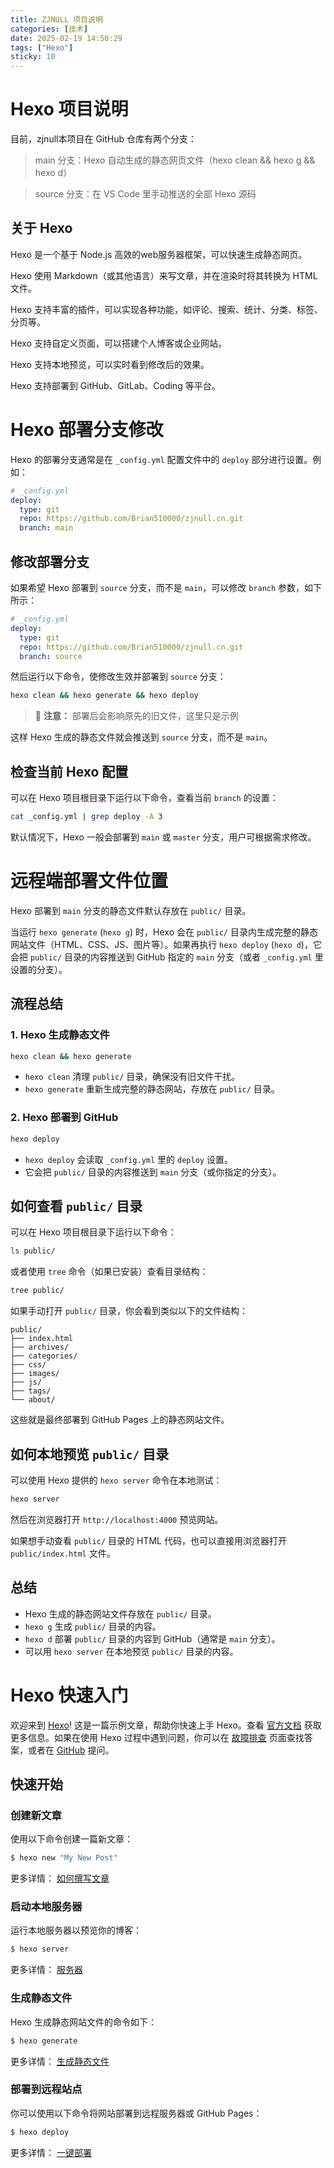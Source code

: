 ```yaml
---
title: ZJNULL 项目说明
categories: [技术]
date: 2025-02-19 14:50:29
tags: ["Hexo"]
sticky: 10
---
```


# Hexo 项目说明

目前，zjnull本项目在 GitHub 仓库有两个分支：

>main 分支：Hexo 自动生成的静态网页文件（hexo clean && hexo g && hexo d）

>source 分支：在 VS Code 里手动推送的全部 Hexo 源码

## 关于 Hexo
Hexo 是一个基于 Node.js 高效的web服务器框架，可以快速生成静态网页。

Hexo 使用 Markdown（或其他语言）来写文章，并在渲染时将其转换为 HTML 文件。

Hexo 支持丰富的插件，可以实现各种功能，如评论、搜索、统计、分类、标签、分页等。

Hexo 支持自定义页面，可以搭建个人博客或企业网站。

Hexo 支持本地预览，可以实时看到修改后的效果。

Hexo 支持部署到 GitHub、GitLab、Coding 等平台。

# Hexo 部署分支修改

Hexo 的部署分支通常是在 `_config.yml` 配置文件中的 `deploy` 部分进行设置。例如：

```yaml
# _config.yml
deploy:
  type: git
  repo: https://github.com/Brian510000/zjnull.cn.git
  branch: main
```

## 修改部署分支

如果希望 Hexo 部署到 `source` 分支，而不是 `main`，可以修改 `branch` 参数，如下所示：

```yaml
# _config.yml
deploy:
  type: git
  repo: https://github.com/Brian510000/zjnull.cn.git
  branch: source
```

然后运行以下命令，使修改生效并部署到 `source` 分支：


```bash
hexo clean && hexo generate && hexo deploy
```
> 🚀 **注意：** 部署后会影响原先的旧文件，这里只是示例

这样 Hexo 生成的静态文件就会推送到 `source` 分支，而不是 `main`。

## 检查当前 Hexo 配置

可以在 Hexo 项目根目录下运行以下命令，查看当前 `branch` 的设置：

```bash
cat _config.yml | grep deploy -A 3
```

默认情况下，Hexo 一般会部署到 `main` 或 `master` 分支，用户可根据需求修改。









# 远程端部署文件位置

Hexo 部署到 `main` 分支的静态文件默认存放在 `public/` 目录。

当运行 `hexo generate` (`hexo g`) 时，Hexo 会在 `public/` 目录内生成完整的静态网站文件（HTML、CSS、JS、图片等）。如果再执行 `hexo deploy` (`hexo d`)，它会把 `public/` 目录的内容推送到 GitHub 指定的 `main` 分支（或者 `_config.yml` 里设置的分支）。

## 流程总结

### 1. Hexo 生成静态文件

```bash
hexo clean && hexo generate
```

- `hexo clean` 清理 `public/` 目录，确保没有旧文件干扰。
- `hexo generate` 重新生成完整的静态网站，存放在 `public/` 目录。

### 2. Hexo 部署到 GitHub

```bash
hexo deploy
```

- `hexo deploy` 会读取 `_config.yml` 里的 `deploy` 设置。
- 它会把 `public/` 目录的内容推送到 `main` 分支（或你指定的分支）。

## 如何查看 `public/` 目录

可以在 Hexo 项目根目录下运行以下命令：

```bash
ls public/
```

或者使用 `tree` 命令（如果已安装）查看目录结构：

```bash
tree public/
```

如果手动打开 `public/` 目录，你会看到类似以下的文件结构：

```plaintext
public/
├── index.html
├── archives/
├── categories/
├── css/
├── images/
├── js/
├── tags/
└── about/
```

这些就是最终部署到 GitHub Pages 上的静态网站文件。

## 如何本地预览 `public/` 目录

可以使用 Hexo 提供的 `hexo server` 命令在本地测试：

```bash
hexo server
```

然后在浏览器打开 `http://localhost:4000` 预览网站。

如果想手动查看 `public/` 目录的 HTML 代码，也可以直接用浏览器打开 `public/index.html` 文件。

## 总结

- Hexo 生成的静态网站文件存放在 `public/` 目录。
- `hexo g` 生成 `public/` 目录的内容。
- `hexo d` 部署 `public/` 目录的内容到 GitHub（通常是 `main` 分支）。
- 可以用 `hexo server` 在本地预览 `public/` 目录的内容。






# Hexo 快速入门

欢迎来到 [Hexo](https://hexo.io/)! 这是一篇示例文章，帮助你快速上手 Hexo。查看 [官方文档](https://hexo.io/docs/) 获取更多信息。如果在使用 Hexo 过程中遇到问题，你可以在 [故障排查](https://hexo.io/docs/troubleshooting.html) 页面查找答案，或者在 [GitHub](https://github.com/hexojs/hexo/issues) 提问。

## 快速开始

### 创建新文章

使用以下命令创建一篇新文章：

```bash
$ hexo new "My New Post"
```

更多详情： [如何撰写文章](https://hexo.io/docs/writing.html)

### 启动本地服务器

运行本地服务器以预览你的博客：

```bash
$ hexo server
```

更多详情： [服务器](https://hexo.io/docs/server.html)

### 生成静态文件

Hexo 生成静态网站文件的命令如下：

```bash
$ hexo generate
```

更多详情： [生成静态文件](https://hexo.io/docs/generating.html)

### 部署到远程站点

你可以使用以下命令将网站部署到远程服务器或 GitHub Pages：

```bash
$ hexo deploy
```

更多详情： [一键部署](https://hexo.io/docs/one-command-deployment.html)

